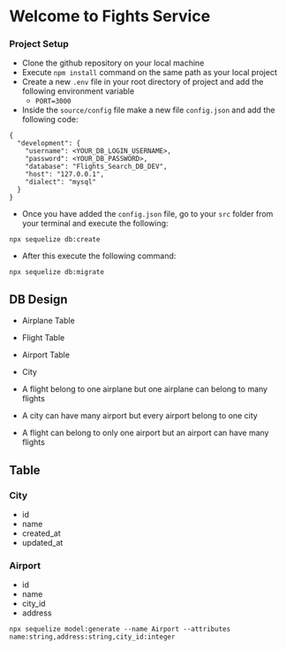 # Welcome to Fights Service

### Project Setup

- Clone the github repository on your local machine
- Execute `npm install` command on the same path as your local project
- Create a new `.env` file in your root directory of project and add the following environment variable
    - `PORT=3000`
- Inside the `source/config` file make a new file `config.json` and add the following code:
```
{
  "development": {
    "username": <YOUR_DB_LOGIN_USERNAME>,
    "password": <YOUR_DB_PASSWORD>,
    "database": "Flights_Search_DB_DEV",
    "host": "127.0.0.1",
    "dialect": "mysql"
  }
}
```
- Once you have added the `config.json` file, go to your `src` folder from your terminal and execute the following:
```
npx sequelize db:create
```
- After this execute the following command:
```
npx sequelize db:migrate
```

## DB Design
- Airplane Table
- Flight Table
- Airport Table
- City

- A flight belong to one airplane but one airplane can belong to many flights
- A city can have many airport but every airport belong to one city
- A flight can belong to only one airport but an airport can have many flights

## Table

### City
- id
- name
- created_at 
- updated_at

### Airport 
- id 
- name
- city_id
- address
 ```
 npx sequelize model:generate --name Airport --attributes name:string,address:string,city_id:integer
 ```


